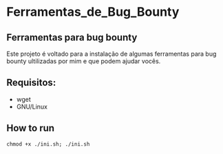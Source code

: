 # Ferramentas_de_Bug_Bounty


## Ferramentas para bug bounty
Este projeto é voltado para a instalação de algumas ferramentas para bug bounty ultilizadas por mim e que podem ajudar vocês.

## Requisitos:
- wget
- GNU/Linux

## How to run

```
chmod +x ./ini.sh; ./ini.sh
```

